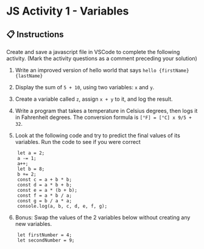 # JS Activity 1 - Variables

## 📋 Instructions

Create and save a
javascript file in VSCode to complete the following activity. (Mark the activity questions
as a comment preceding your solution)

1. Write an improved version of hello world that says
   `hello {firstName} {lastName}`
   
2. Display the sum of `5 + 10`, using two variables: `x` and
`y`.

3. Create a variable called `z`, assign `x + y` to it, and log
the result.

4. Write a program that takes a temperature in Celsius
degrees, then logs it in Fahrenheit degrees. The conversion formula is `[°F] =
[°C] x 9/5 + 32`.

5. Look at the following code and try to predict the final
values of its variables. Run the code to see if you were correct

```
    let a = 2;
    a -= 1;
    a++;
    let b = 8;
    b += 2;
    const c = a + b * b;
    const d = a * b + b;
    const e = a * (b + b);
    const f = a * b / a;
    const g = b / a * a;
    console.log(a, b, c, d, e, f, g);
```

6. Bonus: Swap the values of the 2 variables below without creating any new variables.

```
    let firstNumber = 4;
    let secondNumber = 9;
```